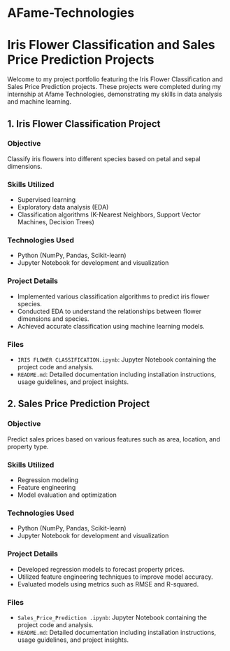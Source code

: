 # AFame-Technologies
# Iris Flower Classification and Sales Price Prediction Projects

Welcome to my project portfolio featuring the Iris Flower Classification and Sales Price Prediction projects. These projects were completed during my internship at Afame Technologies, demonstrating my skills in data analysis and machine learning.

## 1. Iris Flower Classification Project

### Objective
Classify iris flowers into different species based on petal and sepal dimensions.

### Skills Utilized
- Supervised learning
- Exploratory data analysis (EDA)
- Classification algorithms (K-Nearest Neighbors, Support Vector Machines, Decision Trees)

### Technologies Used
- Python (NumPy, Pandas, Scikit-learn)
- Jupyter Notebook for development and visualization

### Project Details
- Implemented various classification algorithms to predict iris flower species.
- Conducted EDA to understand the relationships between flower dimensions and species.
- Achieved accurate classification using machine learning models.

### Files
- `IRIS FLOWER CLASSIFICATION.ipynb`: Jupyter Notebook containing the project code and analysis.
- `README.md`: Detailed documentation including installation instructions, usage guidelines, and project insights.

## 2. Sales Price Prediction Project

### Objective
Predict sales prices based on various features such as area, location, and property type.

### Skills Utilized
- Regression modeling
- Feature engineering
- Model evaluation and optimization

### Technologies Used
- Python (NumPy, Pandas, Scikit-learn)
- Jupyter Notebook for development and visualization

### Project Details
- Developed regression models to forecast property prices.
- Utilized feature engineering techniques to improve model accuracy.
- Evaluated models using metrics such as RMSE and R-squared.

### Files
- `Sales_Price_Prediction .ipynb`: Jupyter Notebook containing the project code and analysis.
- `README.md`: Detailed documentation including installation instructions, usage guidelines, and project insights.
